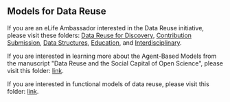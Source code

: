 ## Models for Data Reuse

If you are an eLife Ambassador interested in the Data Reuse initiative, please visit these folders: [Data Reuse for Discovery](https://github.com/Orthogonal-Research-Lab/Models-for-Data-Reuse/tree/master/Data%20Reuse%20for%20Discovery), [Contribution Submission](https://github.com/Orthogonal-Research-Lab/Models-for-Data-Reuse/tree/master/Contribution%20Submission), [Data Structures](https://github.com/Orthogonal-Research-Lab/Models-for-Data-Reuse/tree/master/Data-Structures), [Education](https://github.com/Orthogonal-Research-Lab/Models-for-Data-Reuse/tree/master/Education), and [Interdisciplinary](https://github.com/Orthogonal-Research-Lab/Models-for-Data-Reuse/tree/master/Interdisciplinarity).

If you are interested in learning more about the Agent-Based Models from the manuscript "Data Reuse and the Social Capital of Open Science", please visit this folder: [link](https://github.com/Orthogonal-Research-Lab/Models-for-Data-Reuse/tree/master/Agent-based%20Model).

If you are interested in functional models of data reuse, please visit this folder: [link](https://github.com/Orthogonal-Research-Lab/Models-for-Data-Reuse/tree/master/Functional-Models).

